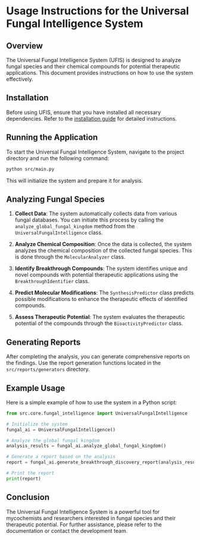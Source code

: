 # Usage Instructions for the Universal Fungal Intelligence System

## Overview
The Universal Fungal Intelligence System (UFIS) is designed to analyze fungal species and their chemical compounds for potential therapeutic applications. This document provides instructions on how to use the system effectively.

## Installation
Before using UFIS, ensure that you have installed all necessary dependencies. Refer to the [installation guide](installation.md) for detailed instructions.

## Running the Application
To start the Universal Fungal Intelligence System, navigate to the project directory and run the following command:

```bash
python src/main.py
```

This will initialize the system and prepare it for analysis.

## Analyzing Fungal Species
1. **Collect Data**: The system automatically collects data from various fungal databases. You can initiate this process by calling the `analyze_global_fungal_kingdom` method from the `UniversalFungalIntelligence` class.

2. **Analyze Chemical Composition**: Once the data is collected, the system analyzes the chemical composition of the collected fungal species. This is done through the `MolecularAnalyzer` class.

3. **Identify Breakthrough Compounds**: The system identifies unique and novel compounds with potential therapeutic applications using the `BreakthroughIdentifier` class.

4. **Predict Molecular Modifications**: The `SynthesisPredictor` class predicts possible modifications to enhance the therapeutic effects of identified compounds.

5. **Assess Therapeutic Potential**: The system evaluates the therapeutic potential of the compounds through the `BioactivityPredictor` class.

## Generating Reports
After completing the analysis, you can generate comprehensive reports on the findings. Use the report generation functions located in the `src/reports/generators` directory.

## Example Usage
Here is a simple example of how to use the system in a Python script:

```python
from src.core.fungal_intelligence import UniversalFungalIntelligence

# Initialize the system
fungal_ai = UniversalFungalIntelligence()

# Analyze the global fungal kingdom
analysis_results = fungal_ai.analyze_global_fungal_kingdom()

# Generate a report based on the analysis
report = fungal_ai.generate_breakthrough_discovery_report(analysis_results)

# Print the report
print(report)
```

## Conclusion
The Universal Fungal Intelligence System is a powerful tool for mycochemists and researchers interested in fungal species and their therapeutic potential. For further assistance, please refer to the documentation or contact the development team.